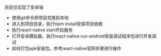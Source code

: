 目前仅实现了安卓端
* 使用git命令把项目克隆到本地
* 进入到项目目录，执行npm install安装项目依赖
* 执行react-native start开启服务
* 打开安卓模拟器，执行react-native run-android安装调试程序包进行开发调试
* 如何打包apk安装包，参考react-native官网步骤进行操作